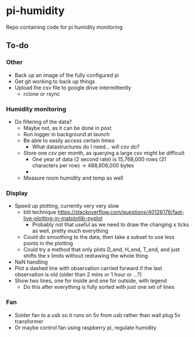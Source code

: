 # pi-humidity
Repo containing code for pi humidity monitoring



## To-do

### Other
- Back up an image of the fully configured pi
- Get git working to back up things
- Upload the csv file to google drive intermittently
  - rclone or rsync

### Humidity monitoring
- Do filtering of the data?
  - Maybe not, as it can be done in post
  - Run logger in background at launch
  - Be able to easily access certain times
    - What datastructures do I need... will csv do?
  - Store one csv per month, as querying a large csv might be difficult
    - One year of data (2 second rate) is 15,768,000 rows (31 characters per row) -> 488,808,000‬ bytes
    - 
  - Measure room humidity and temp as well


### Display
- Speed up plotting, currently very very slow
  - blit technique https://stackoverflow.com/questions/40126176/fast-live-plotting-in-matplotlib-pyplot
    - Probably not that useful as we need to draw the changing x ticks as well, pretty much everything
  - Could do smoothing to the data, then take a subset to use less points in the plotting
  - Could try a method that only plots D_end, H_end, T_end, and just shifts the x limits without redrawing the whole thing
- NaN handling
- Plot a dashed line with observation carried forward if the last observation is old (older than 2 mins or 1 hour or ...?)
- Show two lines, one for inside and one for outside, with legend
  - Do this after everything is fully sorted with just one set of lines

### Fan
- Solder fan to a usb so it runs on 5v from usb rather than wall plug 5v transformer
- Or maybe control fan using raspberry pi, regulate humidity


